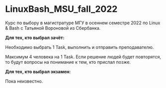 # LinuxBash_MSU_fall_2022
Курс по выбору в магистратуре МГУ в осеннем семестре 2022 по Linux &amp; Bash с Татьяной Вороновой из Сбербанка.


**Для тех, кто выбрал зачёт:**

Необходимо выбрать 1 Task, выполнить и отправить преподавателю. 

Максимум 4 человека на 1 Task. Если решение людей будет повторятся, то будут вопросы на понимание к тем, кто прислал позже.

**Для тех, кто выбрал экзамен:**

Пока неизвестно.